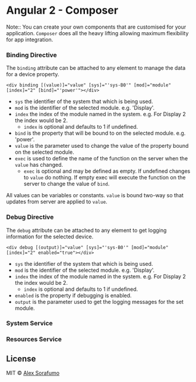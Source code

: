 # Angular 2 - Composer

Note:: You can create your own components that are customised for your application.
`Composer` does all the heavy lifting allowing maximum flexibility for app integration.

### Binding Directive

The `binding` attribute can be attached to any element to manage the data for a device property.

`<div binding [(value)]="value" [sys]="'sys-B0'" [mod]="module" [index]="2" [bind]="'power'"></div>`

* `sys` the identifier of the system that which is being used.
* `mod` is the identifier of the selected module. e.g. 'Display'.
* `index` the index of the module named in the system. e.g. For Display 2 the index would be 2.
    * `index` is optional and defaults to 1 if undefined.
* `bind` is the property that will be bound to on the selected module. e.g. 'power'.
* `value` is the parameter used to change the value of the property bound on the selected module.
* `exec` is used to define the name of the function on the server when the `value` has changed.
    * `exec` is optional and may be defined as empty. If undefined changes to `value` do nothing. If empty exec will execute the function on the server to change the value of `bind`.

All values can be variables or constants. `value` is bound two-way so that updates from server are applied to `value`.

### Debug Directive

The `debug` attribute can be attached to any element to get logging information for the selected device.

`<div debug [(output)]="value" [sys]="'sys-B0'" [mod]="module" [index]="2" enabled="true"></div>`

* `sys` the identifier of the system that which is being used.
* `mod` is the identifier of the selected module. e.g. 'Display'.
* `index` the index of the module named in the system. e.g. For Display 2 the index would be 2.
    * `index` is optional and defaults to 1 if undefined.
* `enabled` is the property if debugging is enabled.
* `output` is the parameter used to get the logging messages for the set module.

### System Service

### Resources Service

## License

MIT © [Alex Sorafumo](alex@yuion.net)
